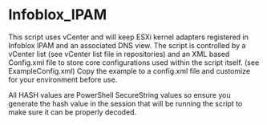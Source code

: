 # Infoblox_IPAM
This script uses vCenter and will keep ESXi kernel adapters registered in Infoblox IPAM and an associated DNS view.
The script is controlled by a vCenter list (see vCenter list file in repositories) and an XML based Config.xml file to store core configurations used within the script itself. (see ExampleConfig.xml)  Copy the example to a config.xml file and customize for your environment before use.

All HASH values are PowerShell SecureString values so ensure you generate the hash value in the session that will be running the script to make sure it can be properly decoded.
